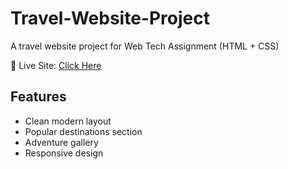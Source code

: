 # Travel-Website-Project
A travel website project for Web Tech Assignment (HTML + CSS)

🔗 Live Site: [Click Here](https://dax-kadia.github.io/Travel-Website-Project/)

## Features
- Clean modern layout
- Popular destinations section
- Adventure gallery
- Responsive design
